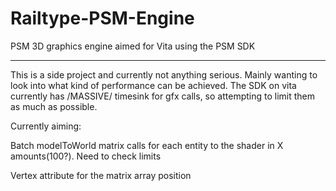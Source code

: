 Railtype-PSM-Engine
===================

PSM 3D graphics engine aimed for Vita using the PSM SDK

-------------------

This is a side project and currently not anything serious. Mainly wanting to look into what kind of performance can be achieved. The SDK on vita currently has /MASSIVE/ timesink for gfx calls, so attempting to limit them as much as possible.

Currently aiming:

Batch modelToWorld matrix calls for each entity to the shader in X amounts(100?). Need to check limits

Vertex attribute for the matrix array position
